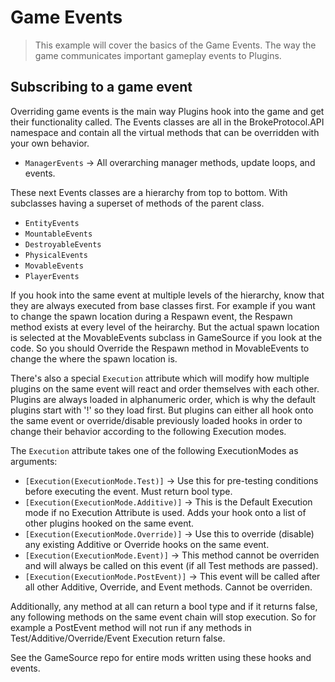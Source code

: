 # Game Events
> This example will cover the basics of the Game Events. The way the game communicates important gameplay events to Plugins.

## Subscribing to a game event
Overriding game events is the main way Plugins hook into the game and get their functionality called. The Events classes are all in the BrokeProtocol.API namespace and contain all the virtual methods that can be overridden with your own behavior.

- ``ManagerEvents`` -> All overarching manager methods, update loops, and events.

These next Events classes are a hierarchy from top to bottom. With subclasses having a superset of methods of the parent class.

- ``EntityEvents``
- ``MountableEvents``
- ``DestroyableEvents``
- ``PhysicalEvents``
- ``MovableEvents``
- ``PlayerEvents``

If you hook into the same event at multiple levels of the hierarchy, know that they are always executed from base classes first. For example if you want to change the spawn location during a Respawn event, the Respawn method exists at every level of the heirarchy. But the actual spawn location is selected at the MovableEvents subclass in GameSource if you look at the code. So you should Override the Respawn method in MovableEvents to change the where the spawn location is.

There's also a special ``Execution`` attribute which will modify how multiple plugins on the same event will react and order themselves with each other. Plugins are always loaded in alphanumeric order, which is why the default plugins start with '!' so they load first. But plugins can either all hook onto the same event or override/disable previously loaded hooks in order to change their behavior according to the following Execution modes.

The ``Execution`` attribute takes one of the following ExecutionModes as arguments:

- ``[Execution(ExecutionMode.Test)]`` -> Use this for pre-testing conditions before executing the event. Must return bool type.
- ``[Execution(ExecutionMode.Additive)]`` -> This is the Default Execution mode if no Execution Attribute is used. Adds your hook onto a list of other plugins hooked on the same event.
- ``[Execution(ExecutionMode.Override)]`` -> Use this to override (disable) any existing Additive or Override hooks on the same event.
- ``[Execution(ExecutionMode.Event)]`` -> This method cannot be overriden and will always be called on this event (if all Test methods are passed).
- ``[Execution(ExecutionMode.PostEvent)]`` -> This event will be called after all other Additive, Override, and Event methods. Cannot be overriden.

Additionally, any method at all can return a bool type and if it returns false, any following methods on the same event chain will stop execution. So for example a PostEvent method will not run if any methods in Test/Additive/Override/Event Execution return false.

See the GameSource repo for entire mods written using these hooks and events.
